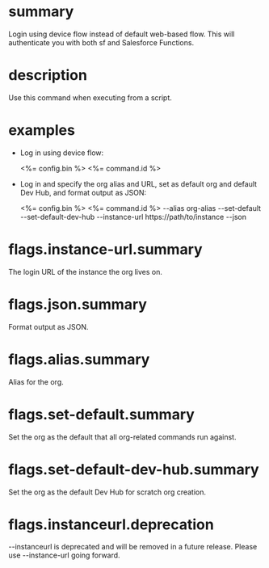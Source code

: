 # summary

Login using device flow instead of default web-based flow. This will authenticate you with both sf and Salesforce Functions.

# description

Use this command when executing from a script.

# examples

- Log in using device flow:

  <%= config.bin %> <%= command.id %>

- Log in and specify the org alias and URL, set as default org and default Dev Hub, and format output as JSON:

  <%= config.bin %> <%= command.id %> --alias org-alias --set-default --set-default-dev-hub --instance-url https://path/to/instance --json

# flags.instance-url.summary

The login URL of the instance the org lives on.

# flags.json.summary

Format output as JSON.

# flags.alias.summary

Alias for the org.

# flags.set-default.summary

Set the org as the default that all org-related commands run against.

# flags.set-default-dev-hub.summary

Set the org as the default Dev Hub for scratch org creation.

# flags.instanceurl.deprecation

--instanceurl is deprecated and will be removed in a future release. Please use --instance-url going forward.
